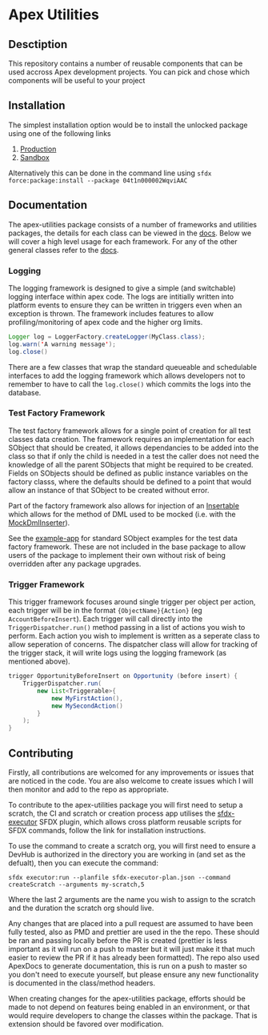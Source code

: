 # Apex Utilities

## Desctiption

This repository contains a number of reusable components that can be used accross Apex development projects. You can pick and chose which components will be useful to your project

## Installation

The simplest installation option would be to install the unlocked package using one of the following links

1. [Production](https://login.salesforce.com/packaging/installPackage.apexp?p0=04t1n000002WqviAAC)
2. [Sandbox](https://test.salesforce.com/packaging/installPackage.apexp?p0=04t1n000002WqviAAC)

Alternatively this can be done in the command line using `sfdx force:package:install --package 04t1n000002WqviAAC`

## Documentation

<!-- Need to look at the docs, they merge all lines into 1 which makes it difficult in examples -->
The apex-utilities package consists of a number of frameworks and utilities packages, the details for each class can be viewed in the [docs](/docs/index.md). Below we will cover a high level usage for each framework. For any of the other general classes refer to the [docs](/docs/index.md).

### Logging
The logging framework is designed to give a simple (and switchable) logging interface within apex code. The logs are intitially written into platform events to ensure they can be written in triggers even when an exception is thrown. The framework includes features to allow profiling/monitoring of apex code and the higher org limits.
```java
Logger log = LoggerFactory.createLogger(MyClass.class);
log.warn('A warning message');
log.close()
```
There are a few classes that wrap the standard queueable and schedulable interfaces to add the logging framework which allows developers not to remember to have to call the `log.close()` which commits the logs into the database.
### Test Factory Framework
The test factory framework allows for a single point of creation for all test classes data creation. The framework requires an implementation for each SObject that should be created, it allows dependancies to be added into the class so that if only the child is needed in a test the caller does not need the knowledge of all the parent SObjects that might be required to be created. Fields on SObjects should be defined as public instance variables on the factory classs, where the defaults should be defined to a point that would allow an instance of that SObject to be created without error.

Part of the factory framework also allows for injection of an [Insertable](/force-app/tests/test-factories/classes/Insertable.cls) which allows for the method of DML used to be mocked (i.e. with the [MockDmlInserter](/force-app/tests/utilities/dml-mock/classes/MockDmlInserter.cls)).

See the [example-app](/example-app) for standard SObject examples for the test data factory framework. These are not included in the base package to allow users of the package to implement their own without risk of being overridden after any package upgrades.

### Trigger Framework
This trigger framework focuses around single trigger per object per action, each trigger will be in the format `{ObjectName}{Action}` (eg `AccountBeforeInsert`). Each trigger will call directly into the `TriggerDispatcher.run()` method passing in a list of actions you wish to perform. Each action you wish to implement is written as a seperate class to allow seperation of concerns. The dispatcher class will allow for tracking of the trigger stack, it will write logs using the logging framework (as mentioned above).

```java
trigger OpportunityBeforeInsert on Opportunity (before insert) {
    TriggerDispatcher.run(
        new List<Triggerable>{
            new MyFirstAction(),
            new MySecondAction()
        }
    );
}
```

## Contributing
Firstly, all contributions are welcomed for any improvements or issues that are noticed in the code. You are also welcome to create issues which I will then monitor and add to the repo as appropriate.

To contribute to the apex-utilities package you will first need to setup a scratch, the CI and scratch or creation process app utilises the [sfdx-executor](https://github.com/gavinhughpalmer/sfdx-executor) SFDX plugin, which allows cross platform reusable scripts for SFDX commands, follow the link for installation instructions.

To use the command to create a scratch org, you will first need to ensure a DevHub is authorized in the directory you are working in (and set as the defualt), then you can execute the command:

```sh-session
sfdx executor:run --planfile sfdx-executor-plan.json --command createScratch --arguments my-scratch,5
```

Where the last 2 arguments are the name you wish to assign to the scratch and the duration the scratch org should live.

Any changes that are placed into a pull request are assumed to have been fully tested, also as PMD and prettier are used in the the repo. These should be ran and passing locally before the PR is created (prettier is less important as it will run on a push to master but it will just make it that much easier to review the PR if it has already been formatted). The repo also used ApexDocs to generate documentation, this is run on a push to master so you don't need to execute yourself, but please ensure any new functionality is documented in the class/method headers.

When creating changes for the apex-utilities package, efforts should be made to not depend on features being enabled in an environment, or that would require developers to change the classes within the package. That is extension should be favored over modification.
